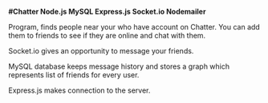 <p><b>#Chatter Node.js MySQL Express.js Socket.io Nodemailer</b></p>
<p>Program, finds people near your who have account on Chatter. You can add them to friends to see if they are online and chat with them.</p>
<p>Socket.io gives an opportunity to message your friends.</p>
<p>MySQL database keeps message history and stores a graph which represents list of friends for every user.</p>
<p>Express.js makes connection to the server.</p>
